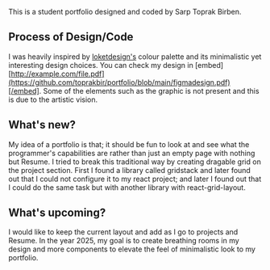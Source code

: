 This is a student portfolio designed and coded by Sarp Toprak Birben. 

## Process of Design/Code

I was heavily inspired by [loketdesign's](www.loketdesign.com) colour palette and its minimalistic yet interesting design choices. You can check my design in [embed][http://example.com/file.pdf](https://github.com/toprakbir/portfolio/blob/main/figmadesign.pdf)[/embed]. Some of the elements such as the graphic is not present and this is due to the artistic vision. 

## What's new?

My idea of a portfolio is that; it should be fun to look at and see what the programmer's capabilities are rather than just an empty page with nothing but Resume. I tried to break this traditional way by creating dragable grid on the project section. First I found a library called gridstack and later found out that I could not configure it to my react project; and later I found out that I could do the same task but with another library with react-grid-layout.

## What's upcoming?

I would like to keep the current layout and add as I go to projects and Resume. In the year 2025, my goal is to create breathing rooms in my design and more components to elevate the feel of minimalistic look to my portfolio. 


